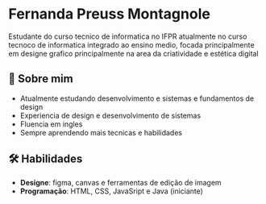 # Fernanda Preuss Montagnole

Estudante do curso tecnico de informatica no IFPR atualmente no curso tecnoco de informatica integrado ao ensino medio, focada principalmente em designe grafico principalmente na area da criatividade e estética digital
## 🎨 Sobre mim

- Atualmente estudando desenvolvimento e sistemas e fundamentos de design
- Experiencia de design e desenvolvimento de sistemas
- Fluencia em ingles
- Sempre aprendendo mais tecnicas e habilidades
## 🛠 Habilidades
- **Designe**: figma, canvas e ferramentas de edição de imagem
- **Programação**: HTML, CSS, JavaSript e Java (iniciante)
